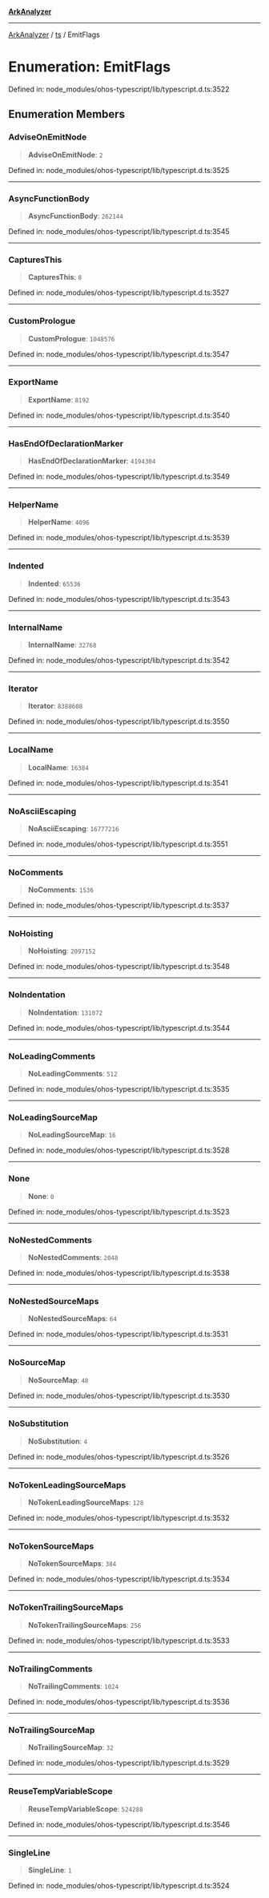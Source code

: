 [**ArkAnalyzer**](../../../../README.md)

***

[ArkAnalyzer](../../../../globals.md) / [ts](../README.md) / EmitFlags

# Enumeration: EmitFlags

Defined in: node\_modules/ohos-typescript/lib/typescript.d.ts:3522

## Enumeration Members

### AdviseOnEmitNode

> **AdviseOnEmitNode**: `2`

Defined in: node\_modules/ohos-typescript/lib/typescript.d.ts:3525

***

### AsyncFunctionBody

> **AsyncFunctionBody**: `262144`

Defined in: node\_modules/ohos-typescript/lib/typescript.d.ts:3545

***

### CapturesThis

> **CapturesThis**: `8`

Defined in: node\_modules/ohos-typescript/lib/typescript.d.ts:3527

***

### CustomPrologue

> **CustomPrologue**: `1048576`

Defined in: node\_modules/ohos-typescript/lib/typescript.d.ts:3547

***

### ExportName

> **ExportName**: `8192`

Defined in: node\_modules/ohos-typescript/lib/typescript.d.ts:3540

***

### HasEndOfDeclarationMarker

> **HasEndOfDeclarationMarker**: `4194304`

Defined in: node\_modules/ohos-typescript/lib/typescript.d.ts:3549

***

### HelperName

> **HelperName**: `4096`

Defined in: node\_modules/ohos-typescript/lib/typescript.d.ts:3539

***

### Indented

> **Indented**: `65536`

Defined in: node\_modules/ohos-typescript/lib/typescript.d.ts:3543

***

### InternalName

> **InternalName**: `32768`

Defined in: node\_modules/ohos-typescript/lib/typescript.d.ts:3542

***

### Iterator

> **Iterator**: `8388608`

Defined in: node\_modules/ohos-typescript/lib/typescript.d.ts:3550

***

### LocalName

> **LocalName**: `16384`

Defined in: node\_modules/ohos-typescript/lib/typescript.d.ts:3541

***

### NoAsciiEscaping

> **NoAsciiEscaping**: `16777216`

Defined in: node\_modules/ohos-typescript/lib/typescript.d.ts:3551

***

### NoComments

> **NoComments**: `1536`

Defined in: node\_modules/ohos-typescript/lib/typescript.d.ts:3537

***

### NoHoisting

> **NoHoisting**: `2097152`

Defined in: node\_modules/ohos-typescript/lib/typescript.d.ts:3548

***

### NoIndentation

> **NoIndentation**: `131072`

Defined in: node\_modules/ohos-typescript/lib/typescript.d.ts:3544

***

### NoLeadingComments

> **NoLeadingComments**: `512`

Defined in: node\_modules/ohos-typescript/lib/typescript.d.ts:3535

***

### NoLeadingSourceMap

> **NoLeadingSourceMap**: `16`

Defined in: node\_modules/ohos-typescript/lib/typescript.d.ts:3528

***

### None

> **None**: `0`

Defined in: node\_modules/ohos-typescript/lib/typescript.d.ts:3523

***

### NoNestedComments

> **NoNestedComments**: `2048`

Defined in: node\_modules/ohos-typescript/lib/typescript.d.ts:3538

***

### NoNestedSourceMaps

> **NoNestedSourceMaps**: `64`

Defined in: node\_modules/ohos-typescript/lib/typescript.d.ts:3531

***

### NoSourceMap

> **NoSourceMap**: `48`

Defined in: node\_modules/ohos-typescript/lib/typescript.d.ts:3530

***

### NoSubstitution

> **NoSubstitution**: `4`

Defined in: node\_modules/ohos-typescript/lib/typescript.d.ts:3526

***

### NoTokenLeadingSourceMaps

> **NoTokenLeadingSourceMaps**: `128`

Defined in: node\_modules/ohos-typescript/lib/typescript.d.ts:3532

***

### NoTokenSourceMaps

> **NoTokenSourceMaps**: `384`

Defined in: node\_modules/ohos-typescript/lib/typescript.d.ts:3534

***

### NoTokenTrailingSourceMaps

> **NoTokenTrailingSourceMaps**: `256`

Defined in: node\_modules/ohos-typescript/lib/typescript.d.ts:3533

***

### NoTrailingComments

> **NoTrailingComments**: `1024`

Defined in: node\_modules/ohos-typescript/lib/typescript.d.ts:3536

***

### NoTrailingSourceMap

> **NoTrailingSourceMap**: `32`

Defined in: node\_modules/ohos-typescript/lib/typescript.d.ts:3529

***

### ReuseTempVariableScope

> **ReuseTempVariableScope**: `524288`

Defined in: node\_modules/ohos-typescript/lib/typescript.d.ts:3546

***

### SingleLine

> **SingleLine**: `1`

Defined in: node\_modules/ohos-typescript/lib/typescript.d.ts:3524
